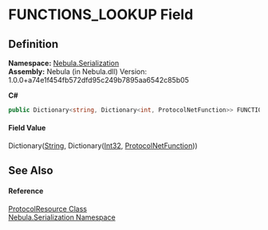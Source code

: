 # FUNCTIONS_LOOKUP Field




## Definition
**Namespace:** <a href="N_Nebula_Serialization">Nebula.Serialization</a>  
**Assembly:** Nebula (in Nebula.dll) Version: 1.0.0+a74e1f454fb572dfd95c249b7895aa6542c85b05

**C#**
``` C#
public Dictionary<string, Dictionary<int, ProtocolNetFunction>> FUNCTIONS_LOOKUP
```



#### Field Value
Dictionary(<a href="https://learn.microsoft.com/dotnet/api/system.string" target="_blank" rel="noopener noreferrer">String</a>, Dictionary(<a href="https://learn.microsoft.com/dotnet/api/system.int32" target="_blank" rel="noopener noreferrer">Int32</a>, <a href="T_Nebula_Serialization_ProtocolNetFunction">ProtocolNetFunction</a>))

## See Also


#### Reference
<a href="T_Nebula_Serialization_ProtocolResource">ProtocolResource Class</a>  
<a href="N_Nebula_Serialization">Nebula.Serialization Namespace</a>  
